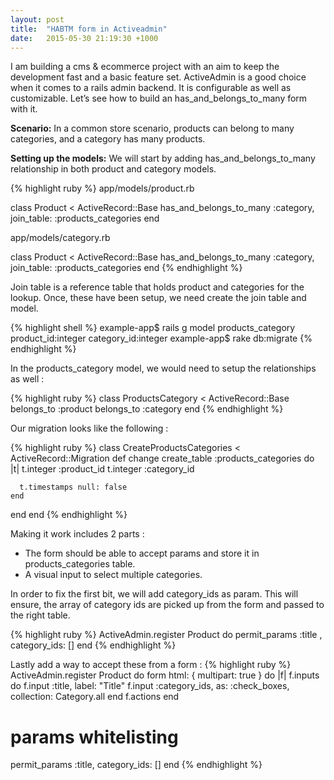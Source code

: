 ```yaml
---
layout: post
title:  "HABTM form in Activeadmin"
date:   2015-05-30 21:19:30 +1000
---
```

I am building a cms & ecommerce project with an aim to keep the development fast and a basic feature set. ActiveAdmin is a good choice when it comes to a rails admin backend. It is configurable as well as customizable. Let’s see how to build an has_and_belongs_to_many form with it.

**Scenario:**
In a common store scenario, products can belong to many categories, and a category has many products.

**Setting up the models:**
We will start by adding has_and_belongs_to_many relationship in both product and category models.

{% highlight ruby %}
app/models/product.rb

class Product < ActiveRecord::Base
  has_and_belongs_to_many :category, join_table: :products_categories
end

app/models/category.rb

class Product < ActiveRecord::Base
  has_and_belongs_to_many :category, join_table: :products_categories
end
{% endhighlight %}

Join table is a reference table that holds product and categories for the lookup. Once, these have been setup, we need create the join table and model.

{% highlight shell %}
example-app$ rails g model products_category product_id:integer category_id:integer
example-app$ rake db:migrate
{% endhighlight %}

In the products_category model, we would need to setup the relationships as well :

{% highlight ruby %}
class ProductsCategory < ActiveRecord::Base
  belongs_to :product
  belongs_to :category
end
{% endhighlight %}

Our migration looks like the following :

{% highlight ruby %}
class CreateProductsCategories < ActiveRecord::Migration
  def change
    create_table :products_categories do |t|
      t.integer :product_id
      t.integer :category_id

      t.timestamps null: false
    end
  end
end
{% endhighlight %}

Making it work includes 2 parts :

- The form should be able to accept params and store it in products_categories table.
- A visual input to select multiple categories.

In order to fix the first bit, we will add category_ids as param. This will ensure, the array of category ids are picked up from the form and passed to the right table.

{% highlight ruby %}
ActiveAdmin.register Product do
  permit_params :title , category_ids: []
end
{% endhighlight %}

Lastly add a way to accept these from a form :
{% highlight ruby %}
ActiveAdmin.register Product do
  form html: { multipart: true } do |f|
    f.inputs do
      f.input :title, label: "Title"
      f.input :category_ids, as: :check_boxes, collection: Category.all
    end
    f.actions
  end

  # params whitelisting
  permit_params :title, category_ids: []
end
{% endhighlight %}
